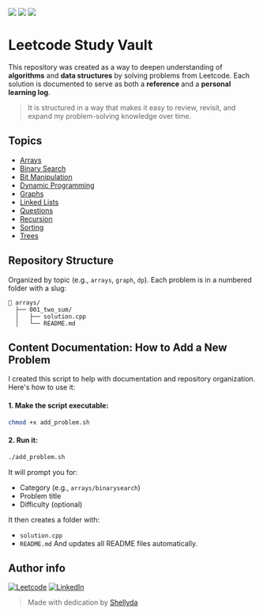 
<p align="left">
  <img src="https://img.shields.io/badge/Language-C++-blue.svg" />
  <img src="https://img.shields.io/badge/Leetcode-Study-yellow.svg" />
  <img src="https://img.shields.io/badge/Automated_README-✔️-success" />
</p>

# Leetcode Study Vault

This repository was created as a way to deepen understanding of **algorithms** and **data structures** by solving problems from Leetcode.
Each solution is documented to serve as both a **reference** and a **personal learning log**.

> It is structured in a way that makes it easy to review, revisit, and expand my problem-solving knowledge over time.

## Topics

- [Arrays](./arrays)
- [Binary Search](./binary_search)
- [Bit Manipulation](./bit_manipulation)
- [Dynamic Programming](./dynamic_programming)
- [Graphs](./graphs)
- [Linked Lists](./linked_lists)
- [Questions](./Questions)
- [Recursion](./recursion)
- [Sorting](./sorting)
- [Trees](./trees)

## Repository Structure

Organized by topic (e.g., `arrays`, `graph`, `dp`). Each problem is in a numbered folder with a slug:

```
📁 arrays/
  ├── 001_two_sum/
  │   ├── solution.cpp
  │   └── README.md
```

## Content Documentation: How to Add a New Problem
I created this script to help with documentation and repository organization. Here's how to use it:

#### 1. Make the script executable:
```bash
chmod +x add_problem.sh
```

#### 2. Run it:
```bash
./add_problem.sh
```

It will prompt you for:
- Category (e.g., `arrays/binarysearch`)
- Problem title
- Difficulty (optional)

It then creates a folder with:
- `solution.cpp`
- `README.md`
And updates all README files automatically.

## Author info
[![Leetcode](https://img.shields.io/badge/Leetcode-yellow?logo=Leetcode&logoColor=white)](https://leetcode.com/u/shellyda-barbosa)
[![LinkedIn](https://img.shields.io/badge/LinkedIn-blue?logo=linkedin&logoColor=white)](https://linkedin.com/in/shellyda-barbosa)
> Made with dedication by [Shellyda](https://github.com/Shellyda)
